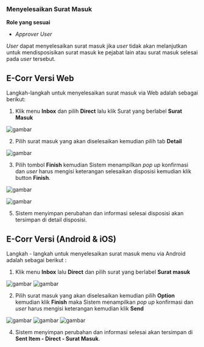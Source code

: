 ### **Menyelesaikan Surat Masuk**

**Role yang sesuai**

- *Approver User*

_User_ dapat menyelesaikan surat masuk jika _user_ tidak akan melanjutkan untuk mendisposisikan surat masuk ke pejabat lain atau surat masuk selesai pada _user_ tersebut. 

## **E-Corr Versi Web**


Langkah-langkah untuk menyelesaikan surat masuk via Web adalah sebagai berikut:

1.    Klik menu **Inbox** dan pilih **Direct** lalu klik Surat yang berlabel **Surat Masuk**

![gambar](SuratMasuk/SM_Web/SM-19.png)

2.    Pilih surat masuk yang akan diselesaikan kemudian pilih tab **Detail**

![gambar](SuratMasuk/SM_Web/SM-20.png)

3.    Pilih tombol **Finish** kemudian Sistem menampilkan _pop up_ konfirmasi dan _user_ harus mengisi keterangan selesaikan disposisi kemudian klik button **Finish**.

![gambar](SuratMasuk/SM_Web/SM-21.png)

![gambar](SuratMasuk/SM_Web/SM-22.png)

5.    Sistem menyimpan perubahan dan informasi selesai disposisi akan tersimpan di detail disposisi.




## **E-Corr Versi (Android & iOS)**

Langkah - langkah untuk menyelesaikan surat masuk menu via Android adalah sebagai berikut :

1. 	Klik menu **Inbox** lalu **Direct** dan pilih surat yang berlabel **Surat masuk**

![gambar](SuratMasuk/SM_Android/SelesaiSM/02A01.jpg) ![gambar](SuratMasuk/SM_Android/SelesaiSM/02A02.jpg)

2. 	Pilih surat masuk yang akan diselesaikan kemudian pilih **Option** kemudian klik **Finish** maka Sistem menampilkan _pop up_ konfirmasi dan _user_ harus mengisi keterangan kemudian klik **Send**


![gambar](SuratMasuk/SM_Android/SelesaiSM/A02.jpg) ![gambar](SuratMasuk/SM_Android/SelesaiSM/02A03.jpg) ![gambar](SuratMasuk/SM_Android/SelesaiSM/02A04.jpg)

4. Sistem menyimpan perubahan dan informasi selesai akan tersimpan di **Sent Item - Direct - Surat Masuk**.